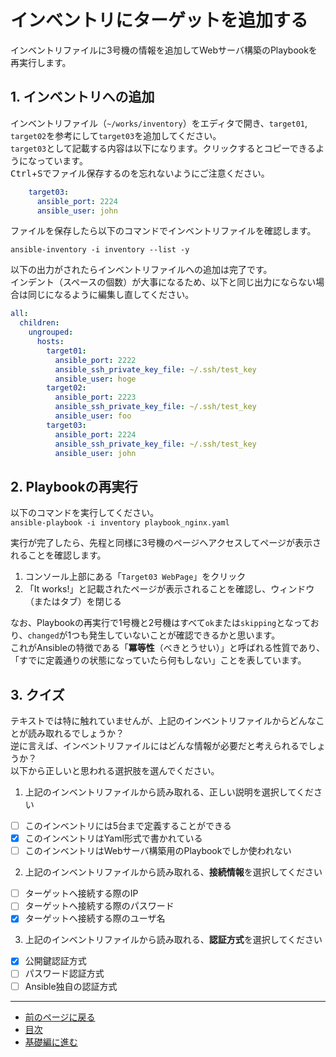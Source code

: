 # インベントリにターゲットを追加する

インベントリファイルに3号機の情報を追加してWebサーバ構築のPlaybookを再実行します。

## 1. インベントリへの追加

インベントリファイル（`~/works/inventory`）をエディタで開き、`target01`, `target02`を参考にして`target03`を追加してください。  
`target03`として記載する内容は以下になります。クリックするとコピーできるようになっています。  
<kbd>Ctrl</kbd>+<kbd>S</kbd>でファイル保存するのを忘れないようにご注意ください。

```yaml
    target03:
      ansible_port: 2224
      ansible_user: john
```

ファイルを保存したら以下のコマンドでインベントリファイルを確認します。

`ansible-inventory -i inventory --list -y`

以下の出力がされたらインベントリファイルへの追加は完了です。  
インデント（スペースの個数）が大事になるため、以下と同じ出力にならない場合は同じになるように編集し直してください。

```yaml
all:
  children:
    ungrouped:
      hosts:
        target01:
          ansible_port: 2222
          ansible_ssh_private_key_file: ~/.ssh/test_key
          ansible_user: hoge
        target02:
          ansible_port: 2223
          ansible_ssh_private_key_file: ~/.ssh/test_key
          ansible_user: foo
        target03:
          ansible_port: 2224
          ansible_ssh_private_key_file: ~/.ssh/test_key
          ansible_user: john
```

## 2. Playbookの再実行

以下のコマンドを実行してください。  
`ansible-playbook -i inventory playbook_nginx.yaml`

実行が完了したら、先程と同様に3号機のページへアクセスしてページが表示されることを確認します。

1. コンソール上部にある「`Target03 WebPage`」をクリック
2. 「It works!」と記載されたページが表示されることを確認し、ウィンドウ（またはタブ）を閉じる

なお、Playbookの再実行で1号機と2号機はすべて`ok`または`skipping`となっており、`changed`が1つも発生していないことが確認できるかと思います。  
これがAnsibleの特徴である「**冪等性**（べきとうせい）」と呼ばれる性質であり、「すでに定義通りの状態になっていたら何もしない」ことを表しています。

## 3. クイズ

テキストでは特に触れていませんが、上記のインベントリファイルからどんなことが読み取れるでしょうか？  
逆に言えば、インベントリファイルにはどんな情報が必要だと考えられるでしょうか？  
以下から正しいと思われる選択肢を選んでください。

1. 上記のインベントリファイルから読み取れる、正しい説明を選択してください
  - [ ] このインベントリには5台まで定義することができる
  - [x] このインベントリはYaml形式で書かれている
  - [ ] このインベントリはWebサーバ構築用のPlaybookでしか使われない
2. 上記のインベントリファイルから読み取れる、**接続情報**を選択してください
  - [ ] ターゲットへ接続する際のIP
  - [ ] ターゲットへ接続する際のパスワード
  - [x] ターゲットへ接続する際のユーザ名
3. 上記のインベントリファイルから読み取れる、**認証方式**を選択してください
  - [x] 公開鍵認証方式
  - [ ] パスワード認証方式
  - [ ] Ansible独自の認証方式

---

- [前のページに戻る](step6.md)
- [目次](README.md)
- [基礎編に進む](../02_basic/README.md)
